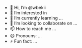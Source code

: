 - 👋 Hi, I’m @wbekii
- 👀 I’m interested in 
- 🌱 I’m currently learning ...
- 💞️ I’m looking to collaborate on ...
- 📫 How to reach me ...
- 😄 Pronouns: ...
- ⚡ Fun fact: ...

<!---
wbekii/wbekii is a ✨ special ✨ repository because its `README.md` (this file) appears on your GitHub profile.
You can click the Preview link to take a look at your changes.
--->
